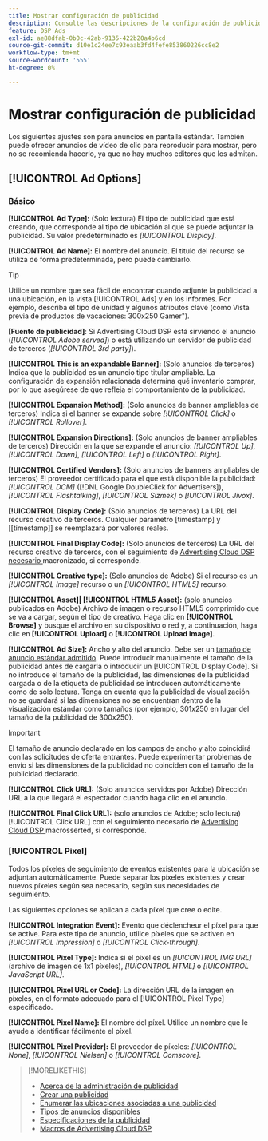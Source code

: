 ```yaml
---
title: Mostrar configuración de publicidad
description: Consulte las descripciones de la configuración de publicidad disponible para los anuncios en pantalla.
feature: DSP Ads
exl-id: ae88dfab-0b0c-42ab-9135-422b20a4b6cd
source-git-commit: d10e1c24ee7c93eaab3fd4fefe853860226cc8e2
workflow-type: tm+mt
source-wordcount: '555'
ht-degree: 0%

---
```


# Mostrar configuración de publicidad

Los siguientes ajustes son para anuncios en pantalla estándar. También puede ofrecer anuncios de vídeo de clic para reproducir para mostrar, pero no se recomienda hacerlo, ya que no hay muchos editores que los admitan.

## [!UICONTROL Ad Options]

### Básico

**[!UICONTROL Ad Type]:**  (Solo lectura) El tipo de publicidad que está creando, que corresponde al tipo de ubicación al que se puede adjuntar la publicidad. Su valor predeterminado es *[!UICONTROL Display]*.

**[!UICONTROL Ad Name]:** El nombre del anuncio. El título del recurso se utiliza de forma predeterminada, pero puede cambiarlo.

>[!TIP]
>
> Utilice un nombre que sea fácil de encontrar cuando adjunte la publicidad a una ubicación, en la vista [!UICONTROL Ads] y en los informes. Por ejemplo, describa el tipo de unidad y algunos atributos clave (como Vista previa de productos de vacaciones: 300x250 Gamer&quot;).

**\[Fuente de publicidad\]**: Si Advertising Cloud DSP está sirviendo el anuncio (*[!UICONTROL Adobe served]*) o está utilizando un servidor de publicidad de terceros (*[!UICONTROL 3rd party]*).

**[!UICONTROL This is an expandable Banner]:** (Solo anuncios de terceros) Indica que la publicidad es un anuncio tipo titular ampliable. La configuración de expansión relacionada determina qué inventario comprar, por lo que asegúrese de que refleja el comportamiento de la publicidad.

**[!UICONTROL Expansion Method]:** (Solo anuncios de banner ampliables de terceros) Indica si el banner se expande sobre  *[!UICONTROL Click]* o  *[!UICONTROL Rollover]*.

**[!UICONTROL Expansion Directions]:**  (Solo anuncios de banner ampliables de terceros) Dirección en la que se expande el anuncio:  *[!UICONTROL Up]*,  *[!UICONTROL Down]*,  *[!UICONTROL Left]* o  *[!UICONTROL Right]*.

**[!UICONTROL Certified Vendors]:**  (Solo anuncios de banners ampliables de terceros) El proveedor certificado para el que está disponible la publicidad:  *[!UICONTROL DCM]* ([!DNL Google DoubleClick for Advertisers]),  *[!UICONTROL Flashtalking]*,  *[!UICONTROL Sizmek]* o  *[!UICONTROL Jivox]*.

**[!UICONTROL Display Code]:**  (Solo anuncios de terceros) La URL del recurso creativo de terceros. Cualquier parámetro [timestamp] y [[timestamp]] se reemplazará por valores reales.

**[!UICONTROL Final Display Code]:** (Solo anuncios de terceros) La URL del recurso creativo de terceros, con el seguimiento de  [Advertising Cloud DSP necesario ](/help/dsp/campaign-management/macros.md) macronizado, si corresponde.

**[!UICONTROL Creative type]:**  (Solo anuncios de Adobe) Si el recurso es un  *[!UICONTROL Image]* recurso o un  *[!UICONTROL HTML5]* recurso.

**[!UICONTROL Asset]|  [!UICONTROL HTML5 Asset]:**  (solo anuncios publicados en Adobe) Archivo de imagen o recurso HTML5 comprimido que se va a cargar, según el tipo de creativo. Haga clic en **[!UICONTROL Browse]** y busque el archivo en su dispositivo o red y, a continuación, haga clic en **[!UICONTROL Upload]** o **[!UICONTROL Upload Image]**.

**[!UICONTROL Ad Size]:** Ancho y alto del anuncio. Debe ser un [tamaño de anuncio estándar admitido](/help/dsp/assets/ad-specs.pdf). Puede introducir manualmente el tamaño de la publicidad antes de cargarla o introducir un [!UICONTROL Display Code]. Si no introduce el tamaño de la publicidad, las dimensiones de la publicidad cargada o de la etiqueta de publicidad se introducen automáticamente como de solo lectura. Tenga en cuenta que la publicidad de visualización no se guardará si las dimensiones no se encuentran dentro de la visualización estándar como tamaños (por ejemplo, 301x250 en lugar del tamaño de la publicidad de 300x250).

>[!IMPORTANT]
>
> El tamaño de anuncio declarado en los campos de ancho y alto coincidirá con las solicitudes de oferta entrantes. Puede experimentar problemas de envío si las dimensiones de la publicidad no coinciden con el tamaño de la publicidad declarado.

**[!UICONTROL Click URL]:**  (Solo anuncios servidos por Adobe) Dirección URL a la que llegará el espectador cuando haga clic en el anuncio.

**[!UICONTROL Final Click URL]:**  (solo anuncios de Adobe; solo lectura)  [!UICONTROL Click URL] con el seguimiento necesario de  [Advertising Cloud DSP ](/help/dsp/campaign-management/macros.md) macrosserted, si corresponde.

### [!UICONTROL Pixel]

Todos los píxeles de seguimiento de eventos existentes para la ubicación se adjuntan automáticamente. Puede separar los píxeles existentes y crear nuevos píxeles según sea necesario, según sus necesidades de seguimiento.

Las siguientes opciones se aplican a cada píxel que cree o edite.

**[!UICONTROL Integration Event]:** Evento que déclencheur el píxel para que se active. Para este tipo de anuncio, utilice píxeles que se activen en *[!UICONTROL Impression]* o *[!UICONTROL Click-through]*.

**[!UICONTROL Pixel Type]:** Indica si el píxel es un  *[!UICONTROL IMG URL]* (archivo de imagen de 1x1 píxeles),  *[!UICONTROL HTML]* o  *[!UICONTROL JavaScript URL]*.

**[!UICONTROL Pixel URL or Code]:** La dirección URL de la imagen en píxeles, en el formato adecuado para el  [!UICONTROL Pixel Type] especificado.

**[!UICONTROL Pixel Name]:** El nombre del píxel. Utilice un nombre que le ayude a identificar fácilmente el píxel.

**[!UICONTROL Pixel Provider]:** El proveedor de píxeles:  *[!UICONTROL None]*,  *[!UICONTROL Nielsen]* o  *[!UICONTROL Comscore]*.

>[!MORELIKETHIS]
>
>* [Acerca de la administración de publicidad](ad-about.md)
>* [Crear una publicidad](ad-create.md)
>* [Enumerar las ubicaciones asociadas a una publicidad](ad-list-placements.md)
>* [Tipos de anuncios disponibles](ad-types.md)
>* [Especificaciones de la publicidad](/help/dsp/assets/ad-specs.pdf)
>* [Macros de Advertising Cloud DSP](/help/dsp/campaign-management/macros.md)

